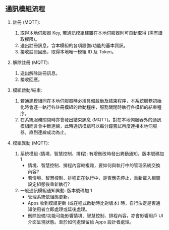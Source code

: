 ## 通訊模組流程

1. 註冊 (MQTT):
    1. 取得本地伺服器 Key, 若通訊模組建置在本地伺服器則可自動取得 (需有讀取權限)。
    1. 送出註冊訊息，含本模組的各項設備/功能的基本資訊。
    1. 接收註冊回應，取得本地唯一模組 ID 及 Token。

1. 解除註冊 (MQTT):
    1. 送出解除註冊訊息。
    1. 接收回應。

1. 模組啟動/結束:
    1. 若通訊模組同在本地伺服器時必須具備啟動及結束程序，本系統服務初始化時會逐一執行各註冊模組的啟動程序，服務關閉時執行各模組的結束程序。
    1. 在系統服務關閉時亦會發出結束訊息 (MQTT)。對在本地伺服器外的通訊模組而言會中斷連線，此時通訊模組可以每分鐘嘗試再度連接本地伺服器，直到連線成功為止。

1. 模組異動 (MQTT):
    1. 系統模組 (情境、智慧控制、排程): 有增刪改時發出異動通知，版本號碼加 1
        * 情境、智慧控制、排程內容較複雜，要如何與執行中的管理系統交換內容?
        * 若情境、智慧控制、排程正在執行中，是否應先停止，重新載入相關設定組態後重新執行?
    2. 一般通訊模組通知異動: 版本號碼加 1
        * 管理系統依組態更新。
        * Apps 收到模組更新 (或在程式啟動時比對版本) 時，自行決定是否通知使用者立即處理或延後處理。
        * 刪除設備/功能可能影響情境、智慧控制、排程內容，亦會影響用戶 UI 介面呈現狀態。至於如何處理留給 Apps 設計者處理。

